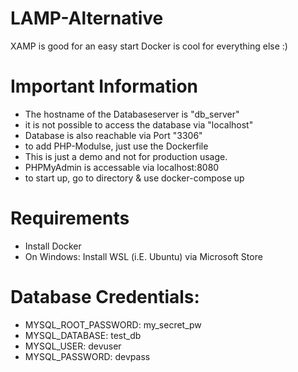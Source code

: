 # LAMP-Alternative

XAMP is good for an easy start
Docker is cool for everything else :)

# Important Information
- The hostname of the Databaseserver is "db_server"
- it is not possible to access the database via "localhost"
- Database is also reachable via Port "3306"
- to add PHP-Modulse, just use the Dockerfile
- This is just a demo and not for production usage.
- PHPMyAdmin is accessable via localhost:8080
- to start up, go to directory & use docker-compose up

# Requirements
- Install Docker
- On Windows: Install WSL (i.E. Ubuntu) via Microsoft Store

# Database Credentials:
- MYSQL_ROOT_PASSWORD: my_secret_pw
- MYSQL_DATABASE: test_db
- MYSQL_USER: devuser
- MYSQL_PASSWORD: devpass